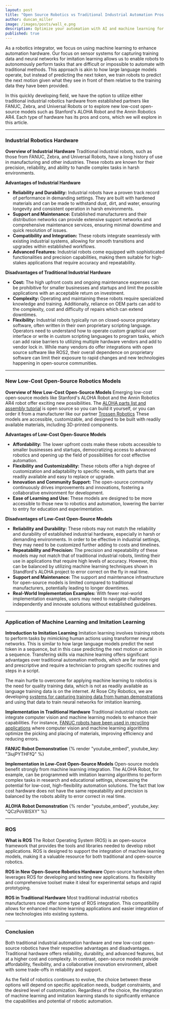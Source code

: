 ```yaml
---
layout: post
title: "Open Source Robotics vs Traditional Industrial Automation Pros and Cons"
author: duncan_miller
image: /images/posts/wall_e.png
description: Optimize your automation with AI and machine learning for robotics. Learn pros and cons of traditional industrial and new low-cost open-source hardware.
published: true
---
```


As a robotics integrator, we focus on using machine learning to enhance automation hardware. Our focus on sensor systems for capturing training data and neural networks for imitation learning allows us to enable robots to autonomously perform tasks that are difficult or impossible to automate with traditional methods. This approach is akin to how large language models operate, but instead of predicting the next token, we train robots to predict the next motion given what they see in front of them relative to the training data they have been provided.

In this quickly developing field, we have the option to utilize either traditional industrial robotics hardware from established partners like FANUC, Zebra, and Universal Robots or to explore new low-cost open-source models such as Stanford's ALOHA Robot and the Annin Robotics AR4. Each type of hardware has its pros and cons, which we will explore in this article.

---

### Industrial Robotics Hardware

**Overview of Industrial Hardware**
Traditional industrial robots, such as those from FANUC, Zebra, and Universal Robots, have a long history of use in manufacturing and other industries. These robots are known for their precision, reliability, and ability to handle complex tasks in harsh environments.

**Advantages of Industrial Hardware**

- **Reliability and Durability:** Industrial robots have a proven track record of performance in demanding settings. They are built with hardened materials and can be made to withstand dust, dirt, and water, ensuring longevity and consistent operation in harsh environments.
- **Support and Maintenance:** Established manufacturers and their distribution networks can provide extensive support networks and comprehensive maintenance services, ensuring minimal downtime and quick resolution of issues.
- **Compatibility and Integration:** These robots integrate seamlessly with existing industrial systems, allowing for smooth transitions and upgrades within established workflows.
- **Advanced Features:** Industrial robots come equipped with sophisticated functionalities and precision capabilities, making them suitable for high-stakes applications that require accuracy and repeatability.

**Disadvantages of Traditional Industrial Hardware**

- **Cost:** The high upfront costs and ongoing maintenance expenses can be prohibitive for smaller businesses and startups and limit the possible applications with an acceptable return on investment.
- **Complexity:** Operating and maintaining these robots require specialized knowledge and training. Additionally, reliance on OEM parts can add to the complexity, cost and difficulty of repairs which can extend downtimes.
- **Flexibility:** Industrial robots typically run on closed-source proprietary software, often written in their own proprietary scripting language. Operators need to understand how to operate custom graphical user interface or write in custom scripting languages to program tasks, which can add raise barriers to utilizing multiple hardware vendors and add to vendor lock in. While many vendors do offer integrations with open source software like ROS2, their overall dependence on proprietary software can limit their exposure to rapid changes and new technologies happening in open-source communities.

---

### New Low-Cost Open-Source Robotics Models

**Overview of New Low-Cost Open-Source Models**
Emerging low-cost open-source models like Stanford's ALOHA Robot and the Annin Robotics AR4 robot offer exciting new possibilities. The [ALOHA parts list and assembly tutorial](https://docs.google.com/document/d/1_3yhWjodSNNYlpxkRCPIlvIAaQ76Nqk2wsqhnEVM6Dc/edit) is open source so you can build it yourself, or you can order it from a manufacturer like our partner [Trossen Robotics](https://www.trossenrobotics.com/aloha-kits) These models are accessible, customizable, and designed to be built with readily available materials, including 3D-printed components.

**Advantages of Low-Cost Open-Source Models**

- **Affordability:** The lower upfront costs make these robots accessible to smaller businesses and startups, democratizing access to advanced robotics and opening up the field of possibilities for cost effective automation.
- **Flexibility and Customizability:** These robots offer a high degree of customization and adaptability to specific needs, with parts that are readily available and easy to replace or upgrade.
- **Innovation and Community Support:** The open-source community continuously drives improvements and innovations, fostering a collaborative environment for development.
- **Ease of Learning and Use:** These models are designed to be more accessible to those new to robotics and automation, lowering the barrier to entry for education and experimentation.

**Disadvantages of Low-Cost Open-Source Models**

- **Reliability and Durability:** These robots may not match the reliability and durability of established industrial hardware, especially in harsh or demanding environments. In order to be effective in industrial settings, they may need to be customized further adding to costs and timelines.
- **Repeatability and Precision:** The precision and repeatability of these models may not match that of traditional industrial robots, limiting their use in applications that require high levels of accuracy. However, this can be balanced by utilizing machine learning techniques shown in Standford's ALOHA project to error correct on the fly in real time.
- **Support and Maintenance:** The support and maintenance infrastructure for open-source models is limited compared to traditional manufacturers, potentially leading to longer downtimes.
- **Real-World Implementation Examples:** With fewer real-world implementation examples, users may need to navigate challenges independently and innovate solutions without established guidelines.

---

### Application of Machine Learning and Imitation Learning

**Introduction to Imitation Learning**
Imitation learning involves training robots to perform tasks by mimicking human actions using transformer neural networks. This is similar to how large language models predict the next token in a sequence, but in this case predicting the next motion or action in a sequence. Transfering skills via machine learning offers significant advantages over traditional automation methods, which are far more rigid and prescriptive and require a technician to program specific routines and steps in a script.

The main hurtle to overcome for applying machine learning to robotics is the need for quality training data, which is not as readily available as language training data is on the internet. At Rose City Robotics, we are developing [systems for capturing training data from human demonstrations](https://rosecityrobotics.com/2024/05/08/data-collection-methodologies-for-ai-driven-robotics/) and using that data to train neural networks for imitation learning.

**Implementation in Traditional Hardware**
Traditional industrial robots can integrate computer vision and machine learning models to enhance their capabilities. For instance, [FANUC robots have been used in recycling applications](https://www.fanucamerica.com/case-studies/robots-enhance-efficiency-at-millennium-recycling) where computer vision and machine learning algorithms optimize the picking and placing of materials, improving efficiency and reducing errors.

**FANUC Robot Demonstration**
{% render "youtube_embed", youtube_key: "3iujPYTHFfQ" %}

**Implementation in Low-Cost Open-Source Models**
Open-source models benefit strongly from machine learning integration. The ALOHA Robot, for example, can be programmed with imitation learning algorithms to perform complex tasks in research and educational settings, showcasing the potential for low-cost, high-flexibility automation solutions. The fact that low cost hardware does not have the same repeatability and precision is balanced by the robots ability to error correct in real time.

**ALOHA Robot Demonstration**
{% render "youtube_embed", youtube_key: "QCzPoV8ISXY" %}

---

### ROS

**What is ROS**
The Robot Operating System (ROS) is an open-source framework that provides the tools and libraries needed to develop robot applications. ROS is designed to support the integration of machine learning models, making it a valuable resource for both traditional and open-source robotics.

**ROS in New Open-Source Robotics Hardware**
Open-source hardware often leverages ROS for developing and testing new applications. Its flexibility and comprehensive toolset make it ideal for experimental setups and rapid prototyping.

**ROS in Traditional Hardware**
Most traditional industrial robotics manufacturers now offer some type of ROS integration. This compatibility allows for enhanced machine learning applications and easier integration of new technologies into existing systems.

---

### Conclusion

Both traditional industrial automation hardware and new low-cost open-source robotics have their respective advantages and disadvantages. Traditional hardware offers reliability, durability, and advanced features, but at a higher cost and complexity. In contrast, open-source models provide affordability, flexibility, and a collaborative innovation environment, albeit with some trade-offs in reliability and support.

As the field of robotics continues to evolve, the choice between these options will depend on specific application needs, budget constraints, and the desired level of customization. Regardless of the choice, the integration of machine learning and imitation learning stands to significantly enhance the capabilities and potential of robotic automation.
